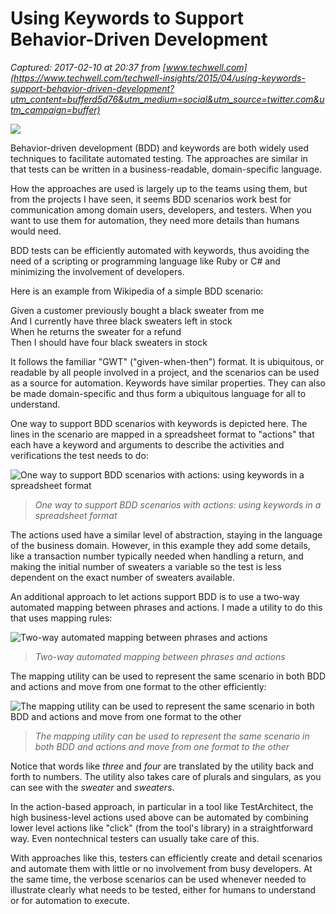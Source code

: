 # Using Keywords to Support Behavior-Driven Development

_Captured: 2017-02-10 at 20:37 from [www.techwell.com](https://www.techwell.com/techwell-insights/2015/04/using-keywords-support-behavior-driven-development?utm_content=bufferd5d76&utm_medium=social&utm_source=twitter.com&utm_campaign=buffer)_

![](https://www.techwell.com/sites/default/files/stories/images/cropped_teasers/Beth%20Romanik/2015/figure%200%2C%20sweater.png)

Behavior-driven development (BDD) and keywords are both widely used techniques to facilitate automated testing. The approaches are similar in that tests can be written in a business-readable, domain-specific language.

How the approaches are used is largely up to the teams using them, but from the projects I have seen, it seems BDD scenarios work best for communication among domain users, developers, and testers. When you want to use them for automation, they need more details than humans would need.

BDD tests can be efficiently automated with keywords, thus avoiding the need of a scripting or programming language like Ruby or C# and minimizing the involvement of developers.

Here is an example from Wikipedia of a simple BDD scenario:

Given a customer previously bought a black sweater from me  
And I currently have three black sweaters left in stock  
When he returns the sweater for a refund  
Then I should have four black sweaters in stock

It follows the familiar "GWT" ("given-when-then") format. It is ubiquitous, or readable by all people involved in a project, and the scenarios can be used as a source for automation. Keywords have similar properties. They can also be made domain-specific and thus form a ubiquitous language for all to understand.

One way to support BDD scenarios with keywords is depicted here. The lines in the scenario are mapped in a spreadsheet format to "actions" that each have a keyword and arguments to describe the activities and verifications the test needs to do:

![One way to support BDD scenarios with actions: using keywords in a spreadsheet format](https://www.techwell.com/sites/default/files/shared/figure%201%2C%20using%20actions.png)

> _One way to support BDD scenarios with actions: using keywords in a spreadsheet format_

The actions used have a similar level of abstraction, staying in the language of the business domain. However, in this example they add some details, like a transaction number typically needed when handling a return, and making the initial number of sweaters a variable so the test is less dependent on the exact number of sweaters available.

An additional approach to let actions support BDD is to use a two-way automated mapping between phrases and actions. I made a utility to do this that uses mapping rules:

![Two-way automated mapping between phrases and actions](https://www.techwell.com/sites/default/files/shared/figure%202%2C%20mapping.png)

> _Two-way automated mapping between phrases and actions_

The mapping utility can be used to represent the same scenario in both BDD and actions and move from one format to the other efficiently:

![The mapping utility can be used to represent the same scenario in both BDD and actions and move from one format to the other](https://www.techwell.com/sites/default/files/shared/figure%203%2C%20conversions.png)

> _The mapping utility can be used to represent the same scenario in both BDD and actions and move from one format to the other_

Notice that words like _three_ and _four_ are translated by the utility back and forth to numbers. The utility also takes care of plurals and singulars, as you can see with the _sweater_ and _sweaters_.

In the action-based approach, in particular in a tool like TestArchitect, the high business-level actions used above can be automated by combining lower level actions like "click" (from the tool's library) in a straightforward way. Even nontechnical testers can usually take care of this.

With approaches like this, testers can efficiently create and detail scenarios and automate them with little or no involvement from busy developers. At the same time, the verbose scenarios can be used whenever needed to illustrate clearly what needs to be tested, either for humans to understand or for automation to execute.
